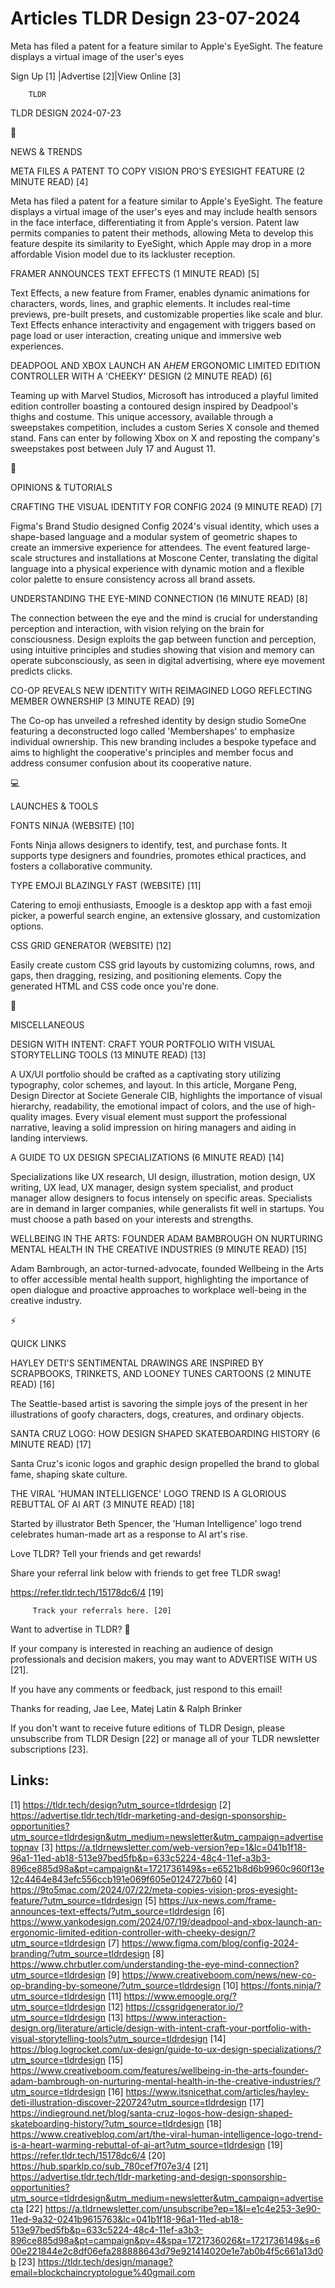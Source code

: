 # Articles TLDR Design 23-07-2024

Meta has filed a patent for a feature similar to Apple's EyeSight. The
feature displays a virtual image of the user's eyes  

 Sign Up [1] |Advertise [2]|View Online [3] 

		TLDR 

TLDR DESIGN 2024-07-23

📱 

NEWS & TRENDS

 META FILES A PATENT TO COPY VISION PRO'S EYESIGHT FEATURE (2 MINUTE
READ) [4] 

 Meta has filed a patent for a feature similar to Apple's EyeSight.
The feature displays a virtual image of the user's eyes and may
include health sensors in the face interface, differentiating it from
Apple's version. Patent law permits companies to patent their methods,
allowing Meta to develop this feature despite its similarity to
EyeSight, which Apple may drop in a more affordable Vision model due
to its lackluster reception. 

 FRAMER ANNOUNCES TEXT EFFECTS (1 MINUTE READ) [5] 

 Text Effects, a new feature from Framer, enables dynamic animations
for characters, words, lines, and graphic elements. It includes
real-time previews, pre-built presets, and customizable properties
like scale and blur. Text Effects enhance interactivity and engagement
with triggers based on page load or user interaction, creating unique
and immersive web experiences. 

 DEADPOOL AND XBOX LAUNCH AN *AHEM* ERGONOMIC LIMITED EDITION
CONTROLLER WITH A 'CHEEKY' DESIGN (2 MINUTE READ) [6] 

 Teaming up with Marvel Studios, Microsoft has introduced a playful
limited edition controller boasting a contoured design inspired by
Deadpool's thighs and costume. This unique accessory, available
through a sweepstakes competition, includes a custom Series X console
and themed stand. Fans can enter by following Xbox on X and reposting
the company's sweepstakes post between July 17 and August 11. 

🚀 

OPINIONS & TUTORIALS

 CRAFTING THE VISUAL IDENTITY FOR CONFIG 2024 (9 MINUTE READ) [7] 

 Figma's Brand Studio designed Config 2024's visual identity, which
uses a shape-based language and a modular system of geometric shapes
to create an immersive experience for attendees. The event featured
large-scale structures and installations at Moscone Center,
translating the digital language into a physical experience with
dynamic motion and a flexible color palette to ensure consistency
across all brand assets. 

 UNDERSTANDING THE EYE-MIND CONNECTION (16 MINUTE READ) [8] 

 The connection between the eye and the mind is crucial for
understanding perception and interaction, with vision relying on the
brain for consciousness. Design exploits the gap between function and
perception, using intuitive principles and studies showing that vision
and memory can operate subconsciously, as seen in digital advertising,
where eye movement predicts clicks. 

 CO-OP REVEALS NEW IDENTITY WITH REIMAGINED LOGO REFLECTING MEMBER
OWNERSHIP (3 MINUTE READ) [9] 

 The Co-op has unveiled a refreshed identity by design studio SomeOne
featuring a deconstructed logo called 'Membershapes' to emphasize
individual ownership. This new branding includes a bespoke typeface
and aims to highlight the cooperative's principles and member focus
and address consumer confusion about its cooperative nature. 

💻 

LAUNCHES & TOOLS

 FONTS NINJA (WEBSITE) [10] 

 Fonts Ninja allows designers to identify, test, and purchase fonts.
It supports type designers and foundries, promotes ethical practices,
and fosters a collaborative community. 

 TYPE EMOJI BLAZINGLY FAST (WEBSITE) [11] 

 Catering to emoji enthusiasts, Emoogle is a desktop app with a fast
emoji picker, a powerful search engine, an extensive glossary, and
customization options. 

 CSS GRID GENERATOR (WEBSITE) [12] 

 Easily create custom CSS grid layouts by customizing columns, rows,
and gaps, then dragging, resizing, and positioning elements. Copy the
generated HTML and CSS code once you're done. 

🎁 

MISCELLANEOUS

 DESIGN WITH INTENT: CRAFT YOUR PORTFOLIO WITH VISUAL STORYTELLING
TOOLS (13 MINUTE READ) [13] 

 A UX/UI portfolio should be crafted as a captivating story utilizing
typography, color schemes, and layout. In this article, Morgane Peng,
Design Director at Societe Generale CIB, highlights the importance of
visual hierarchy, readability, the emotional impact of colors, and the
use of high-quality images. Every visual element must support the
professional narrative, leaving a solid impression on hiring managers
and aiding in landing interviews. 

 A GUIDE TO UX DESIGN SPECIALIZATIONS (6 MINUTE READ) [14] 

 Specializations like UX research, UI design, illustration, motion
design, UX writing, UX lead, UX manager, design system specialist, and
product manager allow designers to focus intensely on specific areas.
Specialists are in demand in larger companies, while generalists fit
well in startups. You must choose a path based on your interests and
strengths. 

 WELLBEING IN THE ARTS: FOUNDER ADAM BAMBROUGH ON NURTURING MENTAL
HEALTH IN THE CREATIVE INDUSTRIES (9 MINUTE READ) [15] 

 Adam Bambrough, an actor-turned-advocate, founded Wellbeing in the
Arts to offer accessible mental health support, highlighting the
importance of open dialogue and proactive approaches to workplace
well-being in the creative industry. 

⚡ 

QUICK LINKS

 HAYLEY DETI'S SENTIMENTAL DRAWINGS ARE INSPIRED BY SCRAPBOOKS,
TRINKETS, AND LOONEY TUNES CARTOONS (2 MINUTE READ) [16] 

 The Seattle-based artist is savoring the simple joys of the present
in her illustrations of goofy characters, dogs, creatures, and
ordinary objects. 

 SANTA CRUZ LOGO: HOW DESIGN SHAPED SKATEBOARDING HISTORY (6 MINUTE
READ) [17] 

 Santa Cruz's iconic logos and graphic design propelled the brand to
global fame, shaping skate culture. 

 THE VIRAL 'HUMAN INTELLIGENCE' LOGO TREND IS A GLORIOUS REBUTTAL OF
AI ART (3 MINUTE READ) [18] 

 Started by illustrator Beth Spencer, the 'Human Intelligence' logo
trend celebrates human-made art as a response to AI art's rise. 

Love TLDR? Tell your friends and get rewards!

 Share your referral link below with friends to get free TLDR swag! 

 https://refer.tldr.tech/15178dc6/4 [19] 

		 Track your referrals here. [20] 

Want to advertise in TLDR? 📰

 If your company is interested in reaching an audience of design
professionals and decision makers, you may want to ADVERTISE WITH US
[21]. 

 If you have any comments or feedback, just respond to this email! 

Thanks for reading, 
Jae Lee, Matej Latin & Ralph Brinker 

If you don't want to receive future editions of TLDR Design, please
unsubscribe from TLDR Design [22] or manage all of your TLDR
newsletter subscriptions [23]. 

 

Links:
------
[1] https://tldr.tech/design?utm_source=tldrdesign
[2] https://advertise.tldr.tech/tldr-marketing-and-design-sponsorship-opportunities?utm_source=tldrdesign&utm_medium=newsletter&utm_campaign=advertisetopnav
[3] https://a.tldrnewsletter.com/web-version?ep=1&lc=041b1f18-96a1-11ed-ab18-513e97bed5fb&p=633c5224-48c4-11ef-a3b3-896ce885d98a&pt=campaign&t=1721736149&s=e6521b8d6b9960c960f13e12c4464e843efc556ccb191e069f605e0124727b60
[4] https://9to5mac.com/2024/07/22/meta-copies-vision-pros-eyesight-feature/?utm_source=tldrdesign
[5] https://ux-news.com/frame-announces-text-effects/?utm_source=tldrdesign
[6] https://www.yankodesign.com/2024/07/19/deadpool-and-xbox-launch-an-ergonomic-limited-edition-controller-with-cheeky-design/?utm_source=tldrdesign
[7] https://www.figma.com/blog/config-2024-branding/?utm_source=tldrdesign
[8] https://www.chrbutler.com/understanding-the-eye-mind-connection?utm_source=tldrdesign
[9] https://www.creativeboom.com/news/new-co-op-branding-by-someone/?utm_source=tldrdesign
[10] https://fonts.ninja/?utm_source=tldrdesign
[11] https://www.emoogle.org/?utm_source=tldrdesign
[12] https://cssgridgenerator.io/?utm_source=tldrdesign
[13] https://www.interaction-design.org/literature/article/design-with-intent-craft-your-portfolio-with-visual-storytelling-tools?utm_source=tldrdesign
[14] https://blog.logrocket.com/ux-design/guide-to-ux-design-specializations/?utm_source=tldrdesign
[15] https://www.creativeboom.com/features/wellbeing-in-the-arts-founder-adam-bambrough-on-nurturing-mental-health-in-the-creative-industries/?utm_source=tldrdesign
[16] https://www.itsnicethat.com/articles/hayley-deti-illustration-discover-220724?utm_source=tldrdesign
[17] https://indieground.net/blog/santa-cruz-logos-how-design-shaped-skateboarding-history/?utm_source=tldrdesign
[18] https://www.creativebloq.com/art/the-viral-human-intelligence-logo-trend-is-a-heart-warming-rebuttal-of-ai-art?utm_source=tldrdesign
[19] https://refer.tldr.tech/15178dc6/4
[20] https://hub.sparklp.co/sub_780cef7f07e3/4
[21] https://advertise.tldr.tech/tldr-marketing-and-design-sponsorship-opportunities?utm_source=tldrdesign&utm_medium=newsletter&utm_campaign=advertisecta
[22] https://a.tldrnewsletter.com/unsubscribe?ep=1&l=e1c4e253-3e90-11ed-9a32-0241b9615763&lc=041b1f18-96a1-11ed-ab18-513e97bed5fb&p=633c5224-48c4-11ef-a3b3-896ce885d98a&pt=campaign&pv=4&spa=1721736026&t=1721736149&s=600e221844e2c8df06efa288888643d79e921414020e1e7ab0b4f5c661a13d0b
[23] https://tldr.tech/design/manage?email=blockchaincryptologue%40gmail.com